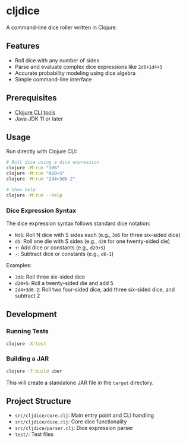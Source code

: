 # cljdice

A command-line dice roller written in Clojure.

## Features

- Roll dice with any number of sides
- Parse and evaluate complex dice expressions like `2d6+1d4+3`
- Accurate probability modeling using dice algebra
- Simple command-line interface

## Prerequisites

- [Clojure CLI tools](https://clojure.org/guides/install_clojure)
- Java JDK 11 or later

## Usage

Run directly with Clojure CLI:

```bash
# Roll dice using a dice expression
clojure -M:run "3d6"
clojure -M:run "d20+5"
clojure -M:run "2d4+3d6-2"

# Show help
clojure -M:run --help
```

### Dice Expression Syntax

The dice expression syntax follows standard dice notation:

- `NdS`: Roll N dice with S sides each (e.g., `3d6` for three six-sided dice)
- `dS`: Roll one die with S sides (e.g., `d20` for one twenty-sided die)
- `+`: Add dice or constants (e.g., `d20+5`)
- `-`: Subtract dice or constants (e.g., `d6-1`)

Examples:
- `3d6`: Roll three six-sided dice
- `d20+5`: Roll a twenty-sided die and add 5
- `2d4+3d6-2`: Roll two four-sided dice, add three six-sided dice, and subtract 2

## Development

### Running Tests

```bash
clojure -X:test
```

### Building a JAR

```bash
clojure -T:build uber
```

This will create a standalone JAR file in the `target` directory.


## Project Structure

- `src/cljdice/core.clj`: Main entry point and CLI handling
- `src/cljdice/dice.clj`: Core dice functionality
- `src/cljdice/parser.clj`: Dice expression parser
- `test/`: Test files
